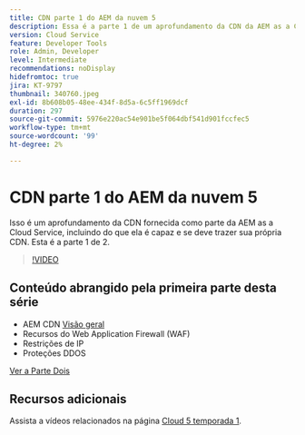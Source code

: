 ```yaml
---
title: CDN parte 1 do AEM da nuvem 5
description: Essa é a parte 1 de um aprofundamento da CDN da AEM as a Cloud Service.
version: Cloud Service
feature: Developer Tools
role: Admin, Developer
level: Intermediate
recommendations: noDisplay
hidefromtoc: true
jira: KT-9797
thumbnail: 340760.jpeg
exl-id: 8b608b05-48ee-434f-8d5a-6c5ff1969dcf
duration: 297
source-git-commit: 5976e220ac54e901be5f064dbf541d901fccfec5
workflow-type: tm+mt
source-wordcount: '99'
ht-degree: 2%

---
```


# CDN parte 1 do AEM da nuvem 5

Isso é um aprofundamento da CDN fornecida como parte da AEM as a Cloud Service, incluindo do que ela é capaz e se deve trazer sua própria CDN. Esta é a parte 1 de 2.

>[!VIDEO](https://video.tv.adobe.com/v/340760?quality=12&learn=on)

## Conteúdo abrangido pela primeira parte desta série

+ AEM CDN [Visão geral](https://experienceleague.adobe.com/docs/experience-manager-cloud-service/content/implementing/content-delivery/cdn.html)
+ Recursos do Web Application Firewall (WAF)
+ Restrições de IP
+ Proteções DDOS

[Ver a Parte Dois](cloud5-aem-cdn-part2.md)

## Recursos adicionais

Assista a vídeos relacionados na página [Cloud 5 temporada 1](cloud5-season-1.md).
